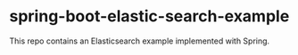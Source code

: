 # spring-boot-elastic-search-example
 This repo contains an Elasticsearch example implemented with Spring.
